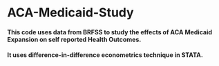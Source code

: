 # ACA-Medicaid-Study
#### This code uses data from BRFSS to study the effects of ACA Medicaid Expansion on self reported Health Outcomes.
#### It uses difference-in-difference econometrics technique in STATA.
